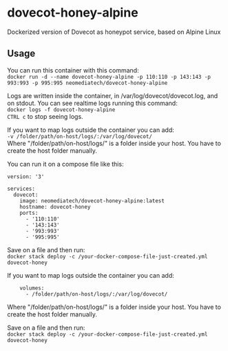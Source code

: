 # dovecot-honey-alpine
Dockerized version of Dovecot as honeypot service, based on Alpine Linux

## Usage
You can run this container with this command:  
`docker run -d --name dovecot-honey-alpine -p 110:110 -p 143:143 -p 993:993 -p 995:995 neomediatech/dovecot-honey-alpine`  

Logs are written inside the container, in /var/log/dovecot/dovecot.log, and on stdout. You can see realtime logs running this command:  
`docker logs -f dovecot-honey-alpine`  
`CTRL c` to stop seeing logs.  

If you want to map logs outside the container you can add:  
`-v /folder/path/on-host/logs/:/var/log/dovecot/`  
Where "/folder/path/on-host/logs/" is a folder inside your host. You have to create the host folder manually.  

You can run it on a compose file like this:  

```
version: '3'  

services:  
  dovecot:  
    image: neomediatech/dovecot-honey-alpine:latest  
    hostname: dovecot-honey  
    ports:  
      - '110:110'  
      - '143:143'  
      - '993:993'  
      - '995:995'  
```
Save on a file and then run:  
`docker stack deploy -c /your-docker-compose-file-just-created.yml dovecot-honey`

If you want to map logs outside the container you can add:  
```
    volumes:
      - /folder/path/on-host/logs/:/var/log/dovecot/
```
Where "/folder/path/on-host/logs/" is a folder inside your host. You have to create the host folder manually.

Save on a file and then run:  
`docker stack deploy -c /your-docker-compose-file-just-created.yml dovecot-honey`  
